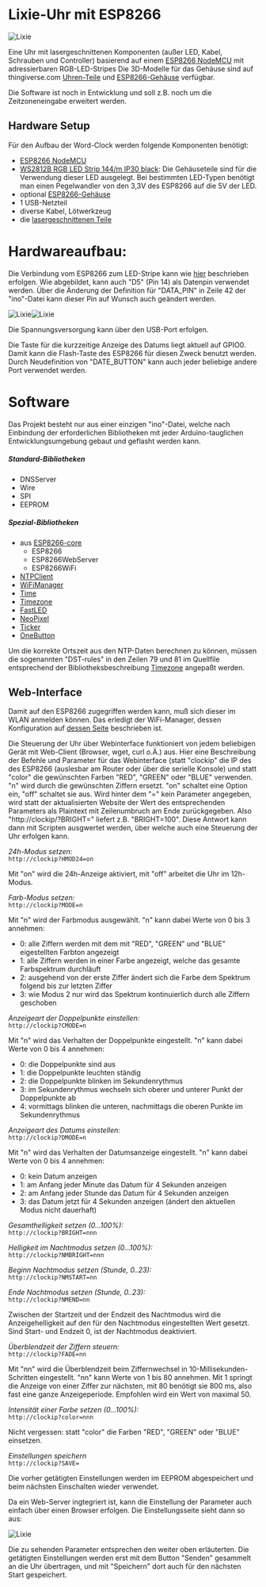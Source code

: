 # Lixie-Uhr mit ESP8266

![Lixie](pictures/lixie.jpg)

Eine Uhr mit lasergeschnittenen Komponenten (außer LED, Kabel, Schrauben und Controller) basierend auf einem [ESP8266 NodeMCU](https://www.aliexpress.com/item/1PCS-ESP8266-NodeMCU-V3-Lua-WIFI-module-memory-32M-Flash-USB-serial-CH340G/32820380705.html) mit adressierbaren RGB-LED-Stripes
Die 3D-Modelle für das Gehäuse sind auf thingiverse.com [Uhren-Teile](http://www.thingiverse.com/thing:3392585) und [ESP8266-Gehäuse](https://www.thingiverse.com/thing:3392585) verfügbar.

Die Software ist noch in Entwicklung und soll z.B. noch um die Zeitzoneneingabe erweitert werden.

## Hardware Setup

Für den Aufbau der Word-Clock werden folgende Komponenten benötigt:

- [ESP8266 NodeMCU](https://www.aliexpress.com/item/1PCS-ESP8266-NodeMCU-V3-Lua-WIFI-module-memory-32M-Flash-USB-serial-CH340G/32820380705.html)
- [WS2812B RGB LED Strip 144/m IP30 black](https://www.aliexpress.com/item/DC5V-WS2812B-30-60-144-leds-m-Smartled-pixel-RGB-individually-addressable-led-strip-light-Black/32849686500.html): Die Gehäuseteile sind für die Verwendung dieser LED ausgelegt. Bei bestimmten LED-Typen benötigt man einen Pegelwandler von den 3,3V des ESP8266 auf die 5V der LED. 
- optional [ESP8266-Gehäuse](https://www.thingiverse.com/thing:2842012)
- 1 USB-Netzteil
- diverse Kabel, Lötwerkzeug
- die [lasergeschnittenen Teile](http://www.thingiverse.com/thing:3392585)

# Hardwareaufbau:

Die Verbindung vom ESP8266 zum LED-Stripe kann wie [hier](https://github.com/lvidarte/esp8266/wiki/MicroPython:-NeoPixels) beschrieben erfolgen. Wie abgebildet, kann auch "D5" (Pin 14) als Datenpin verwendet werden. Über die Änderung der Definition für "DATA_PIN" in Zeile 42 der "ino"-Datei kann dieser Pin auf Wunsch auch geändert werden.

![Lixie](pictures/lixiepanel.jpg)![Lixie](pictures/lixiewire.jpg)

Die Spannungsversorgung kann über den USB-Port erfolgen.  

Die Taste für die kurzzeitige Anzeige des Datums liegt aktuell auf GPIO0. Damit kann die Flash-Taste des ESP8266 für diesen Zweck benutzt werden. Durch Neudefinition von "DATE_BUTTON" kann auch jeder beliebige andere Port verwendet werden. 

# Software

Das Projekt besteht nur aus einer einzigen "ino"-Datei, welche nach Einbindung der erforderlichen Bibliotheken mit jeder Arduino-tauglichen Entwicklungsumgebung gebaut und geflasht werden kann.

##### Standard-Bibliotheken
* DNSServer
* Wire
* SPI
* EEPROM
##### Spezial-Bibliotheken
* aus [ESP8266-core](https://github.com/esp8266/Arduino)
	* ESP8266
	* ESP8266WebServer
	* ESP8266WiFi
* [NTPClient](https://github.com/arduino-libraries/NTPClient)
* [WiFiManager](https://github.com/tzapu/WiFiManager)
* [Time](https://github.com/PaulStoffregen/Time)
* [Timezone](https://github.com/JChristensen/Timezone)
* [FastLED](https://github.com/FastLED/FastLED)
* [NeoPixel](https://github.com/adafruit/Adafruit_NeoPixel)
* [Ticker](https://github.com/esp8266/Arduino/tree/master/libraries/Ticker)
* [OneButton](https://github.com/mathertel/OneButton)

Um die korrekte Ortszeit aus den NTP-Daten berechnen zu können, müssen die sogenannten "DST-rules" in den Zeilen 79 und 81 im Quellfile entsprechend der Bibliotheksbeschreibung [Timezone](https://github.com/JChristensen/Timezone) angepaßt werden. 

## Web-Interface

Damit auf den ESP8266 zugegriffen werden kann, muß sich dieser im WLAN anmelden können. Das erledigt der WiFi-Manager, dessen Konfiguration auf [dessen Seite](https://github.com/tzapu/WiFiManager#how-it-works) beschrieben ist.

Die Steuerung der Uhr über Webinterface funktioniert von jedem beliebigen Gerät mit Web-Client (Browser, wget, curl o.Ä.) aus. Hier eine Beschreibung der Befehle und Parameter für das Webinterface (statt "clockip" die IP des des ESP8266 (auslesbar am Router oder über die serielle Konsole) und statt "color" die gewünschten Farben "RED", "GREEN" oder "BLUE" verwenden. "n" wird durch die gewünschten Ziffern ersetzt. "on" schaltet eine Option ein, "off" schaltet sie aus.
Wird hinter dem "=" kein Parameter angegeben, wird statt der aktualisierten Website der Wert des entsprechenden Parameters als Plaintext mit Zeilenumbruch am Ende zurückgegeben. Also "http://clockip/?BRIGHT=" liefert z.B. "BRIGHT=100". Diese Antwort kann dann mit Scripten ausgwertet werden, über welche auch eine Steuerung der Uhr erfolgen kann.

*24h-Modus setzen:*  
`http://clockip?HMOD24=on`

Mit "on" wird die 24h-Anzeige aktiviert, mit "off" arbeitet die Uhr im 12h-Modus.

*Farb-Modus setzen:*  
`http://clockip?MODE=n`

Mit "n" wird der Farbmodus ausgewählt. "n" kann dabei Werte von 0 bis 3 annehmen:
	
- 0: alle Ziffern werden mit dem mit "RED", "GREEN" und "BLUE" eigestellten Farbton angezeigt 
- 1: alle Ziffern werden in einer Farbe angezeigt, welche das gesamte Farbspektrum durchläuft
- 2: ausgehend von der erste Ziffer ändert sich die Farbe dem Spektrum folgend bis zur letzten Ziffer
- 3: wie Modus 2 nur wird das Spektrum kontinuierlich durch alle Ziffern geschoben

*Anzeigeart der Doppelpunkte einstellen:*  
`http://clockip?CMODE=n`

Mit "n" wird das Verhalten der Doppelpunkte eingestellt. "n" kann dabei Werte von 0 bis 4 annehmen:
	
- 0: die Doppelpunkte sind aus
- 1: die Doppelpunkte leuchten ständig
- 2: die Doppelpunkte blinken im Sekundenrythmus
- 3: im Sekundenrythmus wechseln sich oberer und unterer Punkt der Doppelpunkte ab
- 4: vormittags blinken die unteren, nachmittags die oberen Punkte im Sekundenrythmus

*Anzeigeart des Datums einstellen:*  
`http://clockip?DMODE=n`

Mit "n" wird das Verhalten der Datumsanzeige eingestellt. "n" kann dabei Werte von 0 bis 4 annehmen:
	
- 0: kein Datum anzeigen
- 1: am Anfang jeder Minute das Datum für 4 Sekunden anzeigen 
- 2: am Anfang jeder Stunde das Datum für 4 Sekunden anzeigen
- 3: das Datum jetzt für 4 Sekunden anzeigen (ändert den aktuellen Modus nicht dauerhaft)

*Gesamthelligkeit setzen (0...100%):*  
`http://clockip?BRIGHT=nnn`

*Helligkeit im Nachtmodus setzen (0...100%):*  
`http://clockip?NMBRIGHT=nnn`

*Beginn Nachtmodus setzen (Stunde, 0..23):*  
`http://clockip?NMSTART=nn`

*Ende Nachtmodus setzen (Stunde, 0..23):*  
`http://clockip?NMEND=nn`

Zwischen der Startzeit und der Endzeit des Nachtmodus wird die Anzeigehelligkeit auf den für den Nachtmodus eingestellten Wert gesetzt. Sind Start- und Endzeit 0, ist der Nachtmodus deaktiviert.

*Überblendzeit der Ziffern steuern:*  
`http://clockip?FADE=nn`

Mit "nn" wird die Überblendzeit beim Ziffernwechsel in 10-Millisekunden-Schritten  eingestellt. "nn" kann Werte von 1 bis 80 annehmen. Mit 1 springt die Anzeige von einer Ziffer zur nächsten, mit 80 benötigt sie 800 ms, also fast eine ganze Anzeigeperiode. Empfohlen wird ein Wert von maximal 50.

*Intensität einer Farbe setzen (0...100%):*  
`http://clockip?color=nnn`

Nicht vergessen: statt "color" die Farben "RED", "GREEN" oder "BLUE" einsetzen.

*Einstellungen speichern*  
`http://clockip?SAVE=`

Die vorher getätigten Einstellungen werden im EEPROM abgespeichert und beim nächsten Einschalten wieder verwendet.


Da ein Web-Server ingtegriert ist, kann die Einstellung der Parameter auch einfach über einen Browser erfolgen. Die Einstellungsseite sieht dann so aus:

![Lixie](pictures/lixieweb.jpg)

Die zu sehenden Parameter entsprechen den weiter oben erläuterten. Die getätigten Einstellungen werden erst mit dem Button "Senden" gesammelt an die Uhr übertragen, und mit "Speichern" dort auch für den nächsten Start gespeichert.